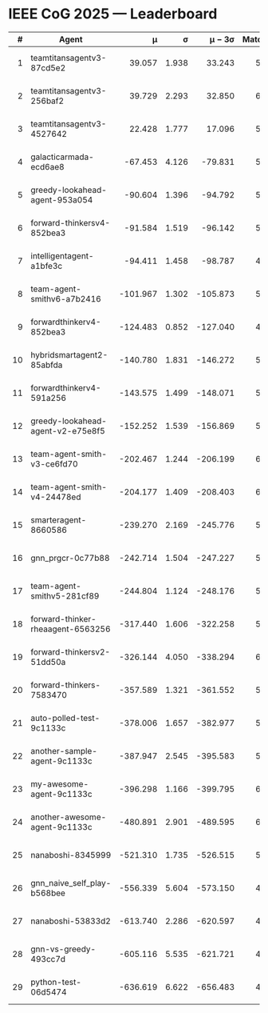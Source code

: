 # IEEE CoG 2025 — Leaderboard

| # | Agent | μ | σ | μ − 3σ | Matches | Updated |
|---:|---|---:|---:|---:|---:|---|
| 1 | teamtitansagentv3-87cd5e2 | 39.057 | 1.938 | 33.243 | 5892 | 2025-08-19 09:51 |
| 2 | teamtitansagentv3-256baf2 | 39.729 | 2.293 | 32.850 | 6168 | 2025-08-19 09:51 |
| 3 | teamtitansagentv3-4527642 | 22.428 | 1.777 | 17.096 | 5796 | 2025-08-19 09:51 |
| 4 | galacticarmada-ecd6ae8 | -67.453 | 4.126 | -79.831 | 5980 | 2025-08-19 09:51 |
| 5 | greedy-lookahead-agent-953a054 | -90.604 | 1.396 | -94.792 | 5668 | 2025-08-19 09:51 |
| 6 | forward-thinkersv4-852bea3 | -91.584 | 1.519 | -96.142 | 5079 | 2025-08-19 09:51 |
| 7 | intelligentagent-a1bfe3c | -94.411 | 1.458 | -98.787 | 4796 | 2025-08-19 09:51 |
| 8 | team-agent-smithv6-a7b2416 | -101.967 | 1.302 | -105.873 | 5740 | 2025-08-19 09:51 |
| 9 | forwardthinkerv4-852bea3 | -124.483 | 0.852 | -127.040 | 4771 | 2025-08-19 09:51 |
| 10 | hybridsmartagent2-85abfda | -140.780 | 1.831 | -146.272 | 5550 | 2025-08-19 09:51 |
| 11 | forwardthinkerv4-591a256 | -143.575 | 1.499 | -148.071 | 5260 | 2025-08-19 09:51 |
| 12 | greedy-lookahead-agent-v2-e75e8f5 | -152.252 | 1.539 | -156.869 | 5988 | 2025-08-19 09:51 |
| 13 | team-agent-smith-v3-ce6fd70 | -202.467 | 1.244 | -206.199 | 6442 | 2025-08-19 09:51 |
| 14 | team-agent-smith-v4-24478ed | -204.177 | 1.409 | -208.403 | 6142 | 2025-08-19 09:51 |
| 15 | smarteragent-8660586 | -239.270 | 2.169 | -245.776 | 5100 | 2025-08-19 09:51 |
| 16 | gnn_prgcr-0c77b88 | -242.714 | 1.504 | -247.227 | 5690 | 2025-08-19 09:51 |
| 17 | team-agent-smithv5-281cf89 | -244.804 | 1.124 | -248.176 | 5960 | 2025-08-19 09:51 |
| 18 | forward-thinker-rheaagent-6563256 | -317.440 | 1.606 | -322.258 | 5422 | 2025-08-19 09:51 |
| 19 | forward-thinkersv2-51dd50a | -326.144 | 4.050 | -338.294 | 6062 | 2025-08-19 09:51 |
| 20 | forward-thinkers-7583470 | -357.589 | 1.321 | -361.552 | 5420 | 2025-08-19 09:51 |
| 21 | auto-polled-test-9c1133c | -378.006 | 1.657 | -382.977 | 5500 | 2025-08-19 09:51 |
| 22 | another-sample-agent-9c1133c | -387.947 | 2.545 | -395.583 | 5860 | 2025-08-19 09:51 |
| 23 | my-awesome-agent-9c1133c | -396.298 | 1.166 | -399.795 | 6260 | 2025-08-19 09:51 |
| 24 | another-awesome-agent-9c1133c | -480.891 | 2.901 | -489.595 | 6500 | 2025-08-19 09:51 |
| 25 | nanaboshi-8345999 | -521.310 | 1.735 | -526.515 | 5040 | 2025-08-19 09:51 |
| 26 | gnn_naive_self_play-b568bee | -556.339 | 5.604 | -573.150 | 4900 | 2025-08-19 09:51 |
| 27 | nanaboshi-53833d2 | -613.740 | 2.286 | -620.597 | 4440 | 2025-08-19 09:51 |
| 28 | gnn-vs-greedy-493cc7d | -605.116 | 5.535 | -621.721 | 4960 | 2025-08-19 09:51 |
| 29 | python-test-06d5474 | -636.619 | 6.622 | -656.483 | 4790 | 2025-08-19 09:51 |

